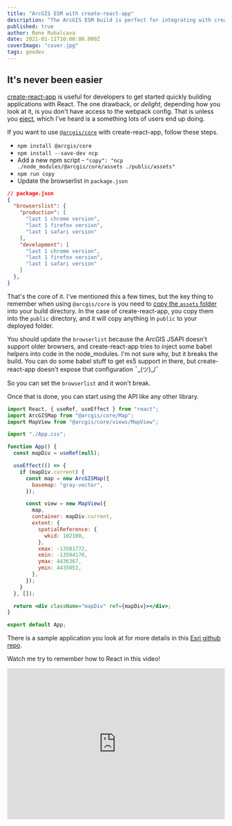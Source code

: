 ```yaml
---
title: "ArcGIS ESM with create-react-app"
description: "The ArcGIS ESM build is perfect for integrating with create-react-app"
published: true
author: Rene Rubalcava
date: 2021-01-11T10:00:00.000Z
coverImage: "cover.jpg"
tags: geodev
---
```


## It's never been easier

[create-react-app](https://create-react-app.dev/) is useful for developers to get started quickly building applications with React. The one drawback, or _delight_, depending how you look at it, is you don't have access to the webpack config. That is unless you [eject](https://create-react-app.dev/docs/available-scripts/#npm-run-eject), which I've heard is a something lots of users end up doing.

If you want to use [`@arcgis/core`](https://www.npmjs.com/package/@arcgis/core) with create-react-app, follow these steps.

* `npm install @arcgis/core`
* `npm install --save-dev ncp`
* Add a new npm script - `"copy": "ncp ./node_modules/@arcgis/core/assets ./public/assets"`
* `npm run copy`
* Update the browserlist in `package.json`

```json
// package.json
{
  "browserslist": {
    "production": [
      "last 1 chrome version",
      "last 1 firefox version",
      "last 1 safari version"
    ],
    "development": [
      "last 1 chrome version",
      "last 1 firefox version",
      "last 1 safari version"
    ]
  },
}
```

That's the core of it. I've mentioned this a few times, but the key thing to remember when using `@arcgis/core` is you need to [copy the `assets` folder](https://github.com/Esri/jsapi-resources/tree/master/esm-samples#copy-assets) into your build directory. In the case of create-react-app, you copy them into the `public` directory, and it will copy anything in `public` to your deployed folder.

You should update the `browserlist` because the ArcGIS JSAPI doesn't support older browsers, and create-react-app tries to inject some babel helpers into code in the node_modules. I'm not sure why, but it breaks the build. You can do some babel stuff to get es5 support in there, but create-react-app doesn't expose that configuration ¯\_(ツ)_/¯

So you can set the `browserlist` and it won't break.

Once  that is done, you can start using the API like any other library.

```jsx
import React, { useRef, useEffect } from "react";
import ArcGISMap from "@arcgis/core/Map";
import MapView from "@arcgis/core/views/MapView";

import "./App.css";

function App() {
  const mapDiv = useRef(null);

  useEffect(() => {
    if (mapDiv.current) {
      const map = new ArcGISMap({
        basemap: "gray-vector",
      });

      const view = new MapView({
        map,
        container: mapDiv.current,
        extent: {
          spatialReference: {
            wkid: 102100,
          },
          xmax: -13581772,
          xmin: -13584170,
          ymax: 4436367,
          ymin: 4435053,
        },
      });
    }
  }, []);

  return <div className="mapDiv" ref={mapDiv}></div>;
}

export default App;
```

There is a sample application you look at for more details in this [Esri github repo](https://github.com/Esri/jsapi-resources/tree/master/esm-samples/jsapi-create-react-app).

Watch me try to remember how to React in this video!

<iframe width="100%" height="350" src="https://www.youtube.com/embed/dhyMamfjvcQ" frameborder="0" allow="accelerometer; autoplay; clipboard-write; encrypted-media; gyroscope; picture-in-picture" allowfullscreen></iframe>
